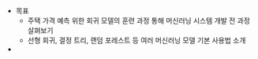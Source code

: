 - 목표
	- 주택 가격 예측 위한 회귀 모델의 훈련 과정 통해 머신러닝 시스템 개발 전 과정 살펴보기
	- 선형 회귀, 결정 트리, 랜덤 포레스트 등 여러 머신러닝 모델 기본 사용법 소개
- 